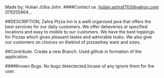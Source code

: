 Made by;
Hulian JUba John.
####Contact us.
hulian.ashraf703@yahoo.com
079255864...

##DESCRIPTION;
Zahra Pizza Inn is a welll organised java that offers the best services for our daily customers. We offer delieveries at specified locations and easy to mobile to our customers. We have the best toppings for Pizzas which gives pleasant tastes and admirable looks. We also give our customers on choices on thekind of pizzasthey want and sizes.

##Contribute.
Create a new Branch.
Used github in formation of the application.

####Known Bugs.
No bugs detectected,Incase of any ignore them for the user.

